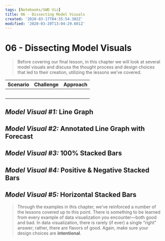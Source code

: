 ```yaml
---
tags: [Notebooks/SWD Viz]
title: 06 - Dissecting Model Visuals
created: '2020-03-17T04:35:54.302Z'
modified: '2020-03-20T13:04:29.601Z'
---
```


# 06 - Dissecting Model Visuals

> Before covering our final lesson, in this chapter we will look at several model visuals and discuss the thought process and design choices that led to their creation, utilizing the lessons we’ve covered.

| Scenario | Challenge | Approach |
| :--- | :--- | :--- |
|  |  |  |
|  |  |  |
|  |  |  |
|  |  |  |
|  |  |  |

## *Model Visual #1:* Line Graph



## *Model Visual #2:* Annotated Line Graph with Forecast



## *Model Visual #3:* 100% Stacked Bars



## *Model Visual #4:* Positive & Negative Stacked Bars



## *Model Visual #5:* Horizontal Stacked Bars



> Through the examples in this chapter, we’ve reinforced a number of the lessons covered up to this point. There is something to be learned from every example of data visualization you encounter—both good and bad. In data visualization, there is rarely (if ever) a single “right” answer; rather, there are flavors of good. Again, make sure your design choices are **intentional**.
